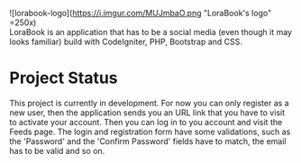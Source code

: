 ![lorabook-logo](https://i.imgur.com/MUJmbaO.png "LoraBook's logo" =250x)<br />
  LoraBook is an application that has to be a social media (even though it may looks familiar) build with CodeIgniter, PHP, Bootstrap and CSS.

# Project Status
This project is currently in development. For now you can only register as a new user, then the application sends you an URL link that you have to visit to activate your account. Then you can log in to you account and visit the Feeds page. The login and registration form have some validations, such as the 'Password' and the 'Confirm Password' fields have to match, the email has to be valid and so on.
